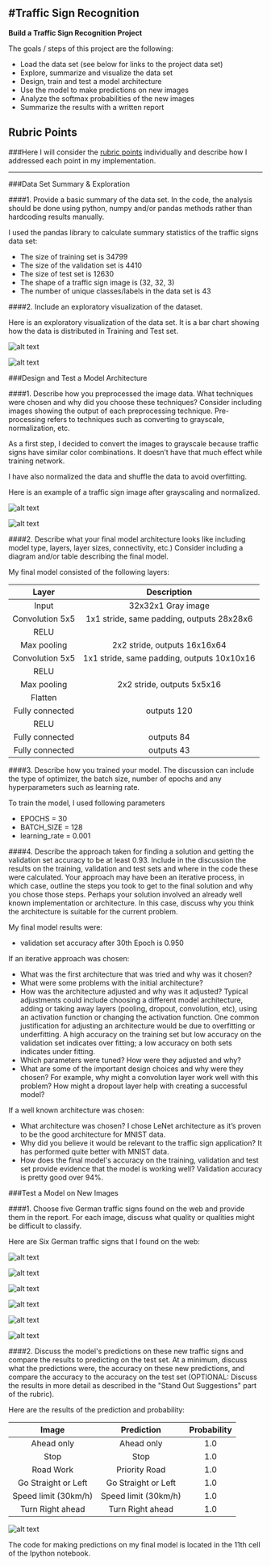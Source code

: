 #**Traffic Sign Recognition** 
---

**Build a Traffic Sign Recognition Project**

The goals / steps of this project are the following:
* Load the data set (see below for links to the project data set)
* Explore, summarize and visualize the data set
* Design, train and test a model architecture
* Use the model to make predictions on new images
* Analyze the softmax probabilities of the new images
* Summarize the results with a written report


[//]: # (Image References)

[image1]: ./examples/visualization_dataset_training.png "Visualization Training Dataset"
[image2]: ./examples/visualization_dataset_test.png "Visualization Test Dataset"
[image3]: ./examples/original.png "Original"
[image4]: ./examples/gray_normalized.png "Grayscale n Normalized"
[image5]: ./test_images/test1.jpg "Traffic Sign 1"
[image6]: ./test_images/test2.jpg "Traffic Sign 2"
[image7]: ./test_images/test3.jpg "Traffic Sign 3"
[image8]: ./test_images/test4.jpg "Traffic Sign 4"
[image9]: ./test_images/test5.jpg "Traffic Sign 5"
[image_test1]: ./test_images/test6.jpg "Traffic Sign 6"
[image_test2]: ./examples/softmax_probability.png "Softmax Probability"

## Rubric Points
###Here I will consider the [rubric points](https://review.udacity.com/#!/rubrics/481/view) individually and describe how I addressed each point in my implementation.  

---

###Data Set Summary & Exploration

####1. Provide a basic summary of the data set. In the code, the analysis should be done using python, numpy and/or pandas methods rather than hardcoding results manually.

I used the pandas library to calculate summary statistics of the traffic
signs data set:

* The size of training set is 34799
* The size of the validation set is 4410
* The size of test set is 12630
* The shape of a traffic sign image is (32, 32, 3)
* The number of unique classes/labels in the data set is 43

####2. Include an exploratory visualization of the dataset.

Here is an exploratory visualization of the data set. It is a bar chart showing how the data is distributed in Training and Test set.

![alt text][image1]

![alt text][image2]

###Design and Test a Model Architecture

####1. Describe how you preprocessed the image data. What techniques were chosen and why did you choose these techniques? Consider including images showing the output of each preprocessing technique. Pre-processing refers to techniques such as converting to grayscale, normalization, etc. 

As a first step, I decided to convert the images to grayscale because traffic signs have similar color combinations. It doesn’t have that much effect while training network.

I have also normalized the data and shuffle the data to avoid overfitting.

Here is an example of a traffic sign image after grayscaling and normalized.

![alt text][image3]

![alt text][image4]


####2. Describe what your final model architecture looks like including model type, layers, layer sizes, connectivity, etc.) Consider including a diagram and/or table describing the final model.

My final model consisted of the following layers:

| Layer         	|     Description	        		| 
|:---------------------:|:---------------------------------------------:|
| Input         	| 32x32x1 Gray image   				| 
| Convolution 5x5     	| 1x1 stride, same padding, outputs 28x28x6 	|
| RELU			|						|
| Max pooling	      	| 2x2 stride,  outputs 16x16x64 		|
| Convolution 5x5	| 1x1 stride, same padding, outputs 10x10x16    |
| RELU			|						|
| Max pooling	      	| 2x2 stride,  outputs 5x5x16	 		|
| Flatten		|						|
| Fully connected	| outputs 120					|
| RELU			|						|
| Fully connected	| outputs 84					|
| Fully connected	| outputs 43					| 


####3. Describe how you trained your model. The discussion can include the type of optimizer, the batch size, number of epochs and any hyperparameters such as learning rate.

To train the model, I used following parameters

* EPOCHS = 30
* BATCH_SIZE = 128
* learning_rate = 0.001


####4. Describe the approach taken for finding a solution and getting the validation set accuracy to be at least 0.93. Include in the discussion the results on the training, validation and test sets and where in the code these were calculated. Your approach may have been an iterative process, in which case, outline the steps you took to get to the final solution and why you chose those steps. Perhaps your solution involved an already well known implementation or architecture. In this case, discuss why you think the architecture is suitable for the current problem.

My final model results were:
* validation set accuracy after 30th Epoch is 0.950

If an iterative approach was chosen:
* What was the first architecture that was tried and why was it chosen?
* What were some problems with the initial architecture?
* How was the architecture adjusted and why was it adjusted? Typical adjustments could include choosing a different model architecture, adding or taking away layers (pooling, dropout, convolution, etc), using an activation function or changing the activation function. One common justification for adjusting an architecture would be due to overfitting or underfitting. A high accuracy on the training set but low accuracy on the validation set indicates over fitting; a low accuracy on both sets indicates under fitting.
* Which parameters were tuned? How were they adjusted and why?
* What are some of the important design choices and why were they chosen? For example, why might a convolution layer work well with this problem? How might a dropout layer help with creating a successful model?

If a well known architecture was chosen:
* What architecture was chosen?
I chose LeNet architecture as it’s proven to be the good architecture for MNIST data.
* Why did you believe it would be relevant to the traffic sign application?
It has performed quite better with MNIST data.
* How does the final model's accuracy on the training, validation and test set provide evidence that the model is working well?
 Validation accuracy is pretty good over 94%.

###Test a Model on New Images

####1. Choose five German traffic signs found on the web and provide them in the report. For each image, discuss what quality or qualities might be difficult to classify.

Here are Six German traffic signs that I found on the web:

![alt text][image5] 

![alt text][image6] 

![alt text][image7] 

![alt text][image8] 

![alt text][image9] 

![alt text][image_test1]


####2. Discuss the model's predictions on these new traffic signs and compare the results to predicting on the test set. At a minimum, discuss what the predictions were, the accuracy on these new predictions, and compare the accuracy to the accuracy on the test set (OPTIONAL: Discuss the results in more detail as described in the "Stand Out Suggestions" part of the rubric).

Here are the results of the prediction and probability:

| Image			        |     Prediction	        	|           Probability                  |
|:-----------------------------:|:-------------------------------------:| :-------------------------------------:|
| Ahead only      		| Ahead only   				| 	1.0				 |
| Stop     			| Stop 					|	1.0				 |
| Road Work			| Priority Road				|	1.0				 |
| Go Straight or Left	      	| Go Straight or Left			|	1.0				 |
| Speed limit (30km/h)		| Speed limit (30km/h)      		|	1.0				 |
| Turn Right ahead		| Turn Right ahead      		|	1.0				 |


![alt text][image_test2]


The code for making predictions on my final model is located in the 11th cell of the Ipython notebook.